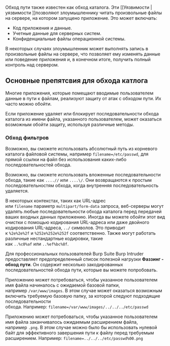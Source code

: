 Обход пути также известен как обход каталога. Эти [[Уязвимости | уязвимости ]]позволяют злоумышленнику читать произвольные файлы на сервере, на котором запущено приложение. Это может включать:

- Код приложения и данные.
- Учетные данные для серверных систем.
- Конфиденциальные файлы операционной системы.

В некоторых случаях злоумышленник может выполнять запись в произвольные файлы на сервере, что позволяет ему изменять данные или поведение приложения и, в конечном итоге, получить полный контроль над сервером.

## Основные препятсвия для обхода катлога
Многие приложения, которые помещают вводимые пользователем данные в пути к файлам, реализуют защиту от атак с обходом пути. Их часто можно обойти.

Если приложение удаляет или блокирует последовательности обхода каталога из имени файла, указанного пользователем, может оказаться возможным обойти защиту, используя различные методы.

### Обход фильтров
Возможно, вы сможете использовать абсолютный путь из корневого каталога файловой системы, например `filename=/etc/passwd`, для прямой ссылки на файл без использования каких-либо последовательностей обхода.

Возможно, вы сможете использовать вложенные последовательности обхода, такие как `....//` или `....\/`. Они возвращаются к простым последовательностям обхода, когда внутренняя последовательность удаляется.

В некоторых контекстах, таких как URL-адрес или `filename` параметр `multipart/form-data` запроса, веб-серверы могут удалять любые последовательности обхода каталога перед передачей ваших входных данных приложению. Иногда вы можете обойти этот вид очистки с помощью кодирования URL-адреса или даже двойного кодирования URL-адреса, `../` символов. Это приводит к `%2e%2e%2f` и `%252e%252e%252f` соответственно. Также могут работать различные нестандартные кодировки, такие как `..%c0%af` или `..%ef%bc%8f`.

Для профессиональных пользователей Burp Suite Burp Intruder предоставляет предопределенный список полезной нагрузки **Фаззинг - обход пути**. Он содержит несколько закодированных последовательностей обхода пути, которые вы можете попробовать.

Приложению может потребоваться, чтобы указанное пользователем имя файла начиналось с ожидаемой базовой папки, например `/var/www/images`. В этом случае может оказаться возможным включить требуемую базовую папку, за которой следуют подходящие последовательности обхода. Например: `filename=/var/www/images/../../../etc/passwd`

Приложению может потребоваться, чтобы указанное пользователем имя файла заканчивалось ожидаемым расширением файла, например `.png`. В этом случае можно было бы использовать нулевой байт для эффективного завершения пути к файлу перед требуемым расширением. Например: `filename=../../../etc/passwd%00.png`